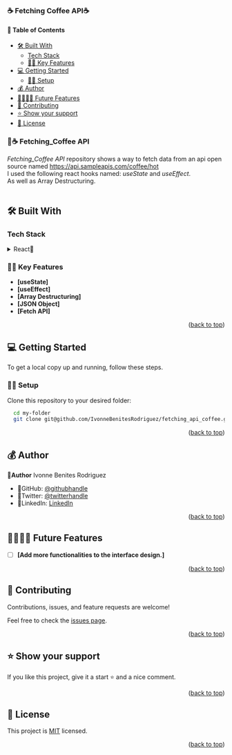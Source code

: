 
### ☕️ Fetching Coffee API☕️

#### 📗 Table of Contents

- [🛠 Built With ](#-built-with-)
  - [Tech Stack ](#tech-stack-)
  - [🧑🏽 Key Features ](#-key-features-)
- [💻 Getting Started ](#-getting-started-)
  - [🧑🏽 Setup](#-setup)
- [💰 Author ](#-author-)
- [🔭🧑🏽‍🍳 Future Features ](#-future-features-)
- [🤝 Contributing ](#-contributing-)
- [⭐️ Show your support ](#️-show-your-support-)
- [📝 License ](#-license-)

<!-- PROJECT DESCRIPTION -->

### 📖☕️ Fetching_Coffee API <a name="about-project"></a>
*Fetching_Coffee API* repository shows a way to fetch data from an api open source named https://api.sampleapis.com/coffee/hot <br/>
I used the following react hooks named:
*useState* and *useEffect*.<br/>
As well as Array Destructuring.<br/>
<br/>

## 🛠 Built With <a name="built-with"></a>

### Tech Stack <a name="tech-stack"></a>

<details>
<summary>React🌷</summary>
  <ul>
    <li><a href="https://react.dev/">React🌷</a></li>
  </ul>
  </details>

### 🧑🏽 Key Features <a name="key-features"></a>
- **[useState]**
- **[useEffect]**
- **[Array Destructuring]**
- **[JSON Object]**
- **[Fetch API]**

<p align="right">(<a href="#readme-top">back to top</a>)</p>

## 💻 Getting Started <a name="getting-started"></a>

To get a local copy up and running, follow these steps.

### 🧑🏽 Setup

Clone this repository to your desired folder:


```sh
  cd my-folder
  git clone git@github.com/IvonneBenitesRodriguez/fetching_api_coffee.git
```

<p align="right">(<a href="#readme-top">back to top</a>)</p>

## 💰 Author <a name="author"></a>

🌸**Author** Ivonne Benites Rodriguez <br/>

- 🌷GitHub: [@githubhandle](https://github.com/IvonneBenitesRodriguez)
- 🌷Twitter: [@twitterhandle](https://twitter.com/IvonneBenitesR)
- 🌷LinkedIn: [LinkedIn](https://www.linkedin.com/in/ivonnebenites/)
  

<p align="right">(<a href="#readme-top">back to top</a>)</p>

## 🔭🧑🏽‍🍳 Future Features <a name="future-features"></a>

- [ ] **[Add more functionalities to the interface design.]**

<p align="right">(<a href="#readme-top">back to top</a>)</p>

## 🤝 Contributing <a name="contributing"></a>

Contributions, issues, and feature requests are welcome!

Feel free to check the [issues page](../../issues/).

<p align="right">(<a href="#readme-top">back to top</a>)</p>

## ⭐️ Show your support <a name="support"></a>

If you like this project, give it a start ⭐️ and a nice comment.

<p align="right">(<a href="#readme-top">back to top</a>)</p>

<!-- LICENSE -->

## 📝 License <a name="license"></a>

This project is [MIT](./LICENSE) licensed.

<p align="right">(<a href="#readme-top">back to top</a>)</p>

